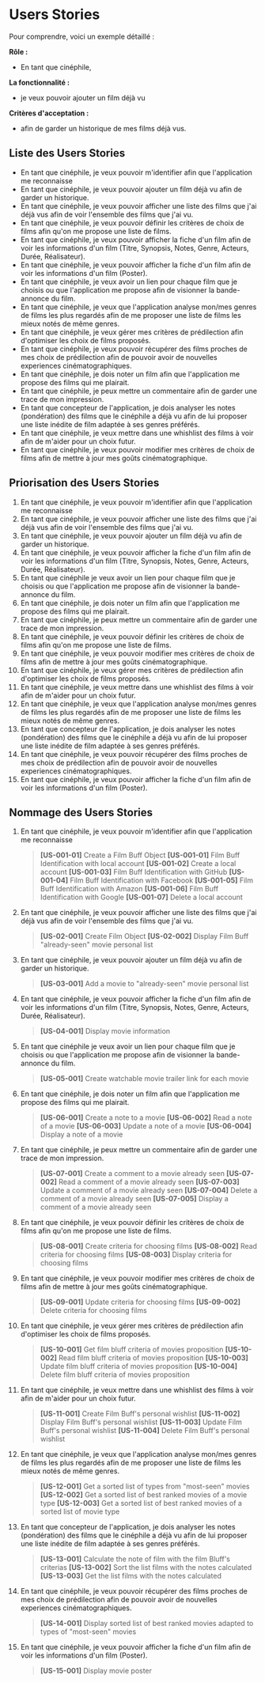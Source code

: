 # Users Stories

Pour comprendre, voici un exemple détaillé :

**Rôle :**

- En tant que cinéphile,

**La fonctionnalité :**

- je veux pouvoir ajouter un film déjà vu

**Critères d'acceptation :**

- afin de garder un historique de mes films déjà vus.

## Liste des Users Stories

- En tant que cinéphile, je veux pouvoir m'identifier afin que l'application me reconnaisse
- En tant que cinéphile, je veux pouvoir ajouter un film déjà vu afin de garder un historique.
- En tant que cinéphile, je veux pouvoir afficher une liste des films que j'ai déjà vus afin de voir l'ensemble des films que j'ai vu.
- En tant que cinéphile, je veux pouvoir définir les critères de choix de films afin qu'on me propose une liste de films.
- En tant que cinéphile, je veux pouvoir afficher la fiche d'un film afin de voir les informations d'un film (Titre, Synopsis, Notes, Genre, Acteurs, Durée, Réalisateur).
- En tant que cinéphile, je veux pouvoir afficher la fiche d'un film afin de voir les informations d'un film (Poster).
- En tant que cinéphile, je veux avoir un lien pour chaque film que je choisis ou que l'application me propose afin de visionner la bande-annonce du film.
- En tant que cinéphile, je veux que l'application analyse mon/mes genres de films les plus regardés afin de me proposer une liste de films les mieux notés de même genres.
- En tant que cinéphile, je veux gérer mes critères de prédilection afin d'optimiser les choix de films proposés.
- En tant que cinéphile, je veux pouvoir récupérer des films proches de mes choix de prédilection afin de pouvoir avoir de nouvelles experiences cinématographiques. 
- En tant que cinéphile, je dois noter un film afin que l'application me propose des films qui me plairait.
- En tant que cinéphile, je peux mettre un commentaire afin de garder une trace de mon impression.
- En tant que concepteur de l'application, je dois analyser les notes (pondération) des films que le cinéphile a déjà vu afin de lui proposer une liste inédite de film adaptée à ses genres préférés.
- En tant que cinéphile, je veux mettre dans une whishlist des films à voir afin de m'aider pour un choix futur.
- En tant que cinéphile, je veux pouvoir modifier mes critères de choix de films afin de mettre à jour mes goûts cinématographique.

## Priorisation des Users Stories

1. En tant que cinéphile, je veux pouvoir m'identifier afin que l'application me reconnaisse
1. En tant que cinéphile, je veux pouvoir afficher une liste des films que j'ai déjà vus afin de voir l'ensemble des films que j'ai vu.
1. En tant que cinéphile, je veux pouvoir ajouter un film déjà vu afin de garder un historique.
1. En tant que cinéphile, je veux pouvoir afficher la fiche d'un film afin de voir les informations d'un film (Titre, Synopsis, Notes, Genre, Acteurs, Durée, Réalisateur).
1. En tant que cinéphile je veux avoir un lien pour chaque film que je choisis ou que l'application me propose afin de visionner la bande-annonce du film.
1. En tant que cinéphile, je dois noter un film afin que l'application me propose des films qui me plairait.
1. En tant que cinéphile, je peux mettre un commentaire afin de garder une trace de mon impression.
1. En tant que cinéphile, je veux pouvoir définir les critères de choix de films afin qu'on me propose une liste de films.
1. En tant que cinéphile, je veux pouvoir modifier mes critères de choix de films afin de mettre à jour mes goûts cinématographique.
1. En tant que cinéphile, je veux gérer mes critères de prédilection afin d'optimiser les choix de films proposés.
1. En tant que cinéphile, je veux mettre dans une whishlist des films à voir afin de m'aider pour un choix futur.
1. En tant que cinéphile, je veux que l'application analyse mon/mes genres de films les plus regardés afin de me proposer une liste de films les mieux notés de même genres.
1. En tant que concepteur de l'application, je dois analyser les notes (pondération) des films que le cinéphile a déjà vu afin de lui proposer une liste inédite de film adaptée à ses genres préférés.
1. En tant que cinéphile, je veux pouvoir récupérer des films proches de mes choix de prédilection afin de pouvoir avoir de nouvelles experiences cinématographiques. 
1. En tant que cinéphile, je veux pouvoir afficher la fiche d'un film afin de voir les informations d'un film (Poster).

## Nommage des Users Stories

1. En tant que cinéphile, je veux pouvoir m'identifier afin que l'application me reconnaisse
    >**[US-001-01]** Create a Film Buff Object
    >**[US-001-01]** Film Buff Identification with local account
    >**[US-001-02]** Create a local account
    >**[US-001-03]** Film Buff Identification with GitHub
    >**[US-001-04]** Film Buff Identification with Facebook
    >**[US-001-05]** Film Buff Identification with Amazon
    >**[US-001-06]** Film Buff Identification with Google
    >**[US-001-07]** Delete a local account

1. En tant que cinéphile, je veux pouvoir afficher une liste des films que j'ai déjà vus afin de voir l'ensemble des films que j'ai vu.
    >**[US-02-001]** Create Film Object
    >**[US-02-002]** Display Film Buff "already-seen" movie personal list

1. En tant que cinéphile, je veux pouvoir ajouter un film déjà vu afin de garder un historique.
    >**[US-03-001]** Add a movie to "already-seen" movie personal list

1. En tant que cinéphile, je veux pouvoir afficher la fiche d'un film afin de voir les informations d'un film (Titre, Synopsis, Notes, Genre, Acteurs, Durée, Réalisateur).
    >**[US-04-001]** Display movie information

1. En tant que cinéphile je veux avoir un lien pour chaque film que je choisis ou que l'application me propose afin de visionner la bande-annonce du film.
    >**[US-05-001]** Create watchable movie trailer link for each movie

1. En tant que cinéphile, je dois noter un film afin que l'application me propose des films qui me plairait.
    >**[US-06-001]** Create a note to a movie
    >**[US-06-002]** Read a note of a movie
    >**[US-06-003]** Update a note of a movie
    >**[US-06-004]** Display a note of a movie

1. En tant que cinéphile, je peux mettre un commentaire afin de garder une trace de mon impression.
    >**[US-07-001]** Create a comment to a movie already seen
    >**[US-07-002]** Read a comment of a movie already seen
    >**[US-07-003]** Update a comment of a movie already seen
    >**[US-07-004]** Delete a comment of a movie already seen
    >**[US-07-005]** Display a comment of a movie already seen

1. En tant que cinéphile, je veux pouvoir définir les critères de choix de films afin qu'on me propose une liste de films.
    >**[US-08-001]** Create criteria for choosing films
    >**[US-08-002]** Read criteria for choosing films
    >**[US-08-003]** Display criteria for choosing films

1. En tant que cinéphile, je veux pouvoir modifier mes critères de choix de films afin de mettre à jour mes goûts cinématographique.
    >**[US-09-001]** Update criteria for choosing films
    >**[US-09-002]** Delete criteria for choosing films

1. En tant que cinéphile, je veux gérer mes critères de prédilection afin d'optimiser les choix de films proposés.
    >**[US-10-001]** Get film bluff criteria of movies proposition
    >**[US-10-002]** Read film bluff criteria of movies proposition
    >**[US-10-003]** Update film bluff criteria of movies proposition
    >**[US-10-004]** Delete film bluff criteria of movies proposition

1. En tant que cinéphile, je veux mettre dans une whishlist des films à voir afin de m'aider pour un choix futur.
    >**[US-11-001]** Create Film Buff's personal wishlist
    >**[US-11-002]** Display Film Buff's personal wishlist
    >**[US-11-003]** Update Film Buff's personal wishlist
    >**[US-11-004]** Delete Film Buff's personal wishlist

1. En tant que cinéphile, je veux que l'application analyse mon/mes genres de films les plus regardés afin de me proposer une liste de films les mieux notés de même genres.
    >**[US-12-001]** Get a sorted list of types from "most-seen" movies
    >**[US-12-002]** Get a sorted list of best ranked movies of a movie type
    >**[US-12-003]** Get a sorted list of best ranked movies of a sorted list of movie type

1. En tant que concepteur de l'application, je dois analyser les notes (pondération) des films que le cinéphile a déjà vu afin de lui proposer une liste inédite de film adaptée à ses genres préférés.
    >**[US-13-001]** Calculate the note of film with the film Bluff's criterias
    >**[US-13-002]** Sort the list films with the notes calculated
    >**[US-13-003]** Get the list films with the notes calculated

1. En tant que cinéphile, je veux pouvoir récupérer des films proches de mes choix de prédilection afin de pouvoir avoir de nouvelles experiences cinématographiques. 
    >**[US-14-001]** Display sorted list of best ranked movies adapted to types of "most-seen" movies

1. En tant que cinéphile, je veux pouvoir afficher la fiche d'un film afin de voir les informations d'un film (Poster).
    >**[US-15-001]** Display movie poster
